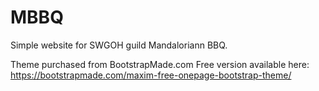 # MBBQ



Simple website for SWGOH guild Mandaloriann BBQ. 













Theme purchased from BootstrapMade.com
Free version available here: https://bootstrapmade.com/maxim-free-onepage-bootstrap-theme/
